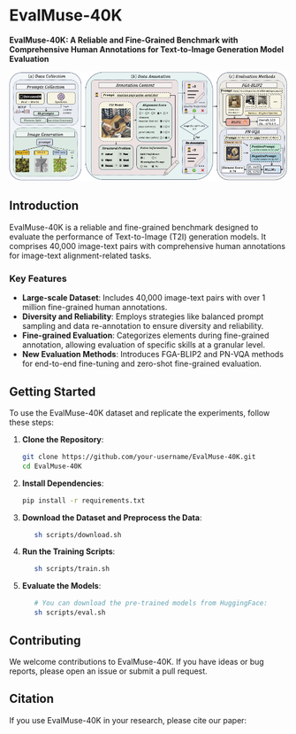 

# EvalMuse-40K

**EvalMuse-40K: A Reliable and Fine-Grained Benchmark with Comprehensive Human Annotations for Text-to-Image Generation Model Evaluation**

<p align="center">
  <img src="assets/images/framework.png" alt="EvalMuse Logo">
</p>

## Introduction
EvalMuse-40K is a reliable and fine-grained benchmark designed to evaluate the performance of Text-to-Image (T2I) generation models. It comprises 40,000 image-text pairs with comprehensive human annotations for image-text alignment-related tasks.

### Key Features

- **Large-scale Dataset**: Includes 40,000 image-text pairs with over 1 million fine-grained human annotations.
- **Diversity and Reliability**: Employs strategies like balanced prompt sampling and data re-annotation to ensure diversity and reliability.
- **Fine-grained Evaluation**: Categorizes elements during fine-grained annotation, allowing evaluation of specific skills at a granular level.
- **New Evaluation Methods**: Introduces FGA-BLIP2 and PN-VQA methods for end-to-end fine-tuning and zero-shot fine-grained evaluation.

## Getting Started

To use the EvalMuse-40K dataset and replicate the experiments, follow these steps:

1. **Clone the Repository**:
   ```bash
   git clone https://github.com/your-username/EvalMuse-40K.git
   cd EvalMuse-40K
   ```
2. **Install Dependencies**:
   ```bash
   pip install -r requirements.txt
   ```
3. **Download the Dataset and Preprocess the Data**:
   ```bash
      sh scripts/download.sh
   ```
4. **Run the Training Scripts**:
   ```bash
      sh scripts/train.sh
   ```
5. **Evaluate the Models**:
   ```bash
      # You can download the pre-trained models from HuggingFace:
      sh scripts/eval.sh
   ```


<!-- ## Usage

The repository contains the following directories:

- `data/`: Contains the dataset files and instructions on how to preprocess them.
- `models/`: Houses the FGA-BLIP2 model implementation and pre-trained weights.
- `scripts/`: Includes the scripts for training and evaluating the models.
- `evaluation/`: Contains the PN-VQA evaluation methodology and code. -->

## Contributing

We welcome contributions to EvalMuse-40K. If you have ideas or bug reports, please open an issue or submit a pull request.


## Citation

If you use EvalMuse-40K in your research, please cite our paper:
